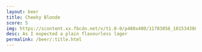 ```yaml
---
layout: beer
title: Cheeky Blonde
score: 5
img: https://scontent.xx.fbcdn.net/v/t1.0-0/p480x480/11703056_10153438035233745_914090365741131285_n.jpg?oh=eca076b16ba8f80d693864975cb678f4&oe=5877EA93
desc: As I expected a plain flavourless lager
permalink: /beer/:title.html
---
```

